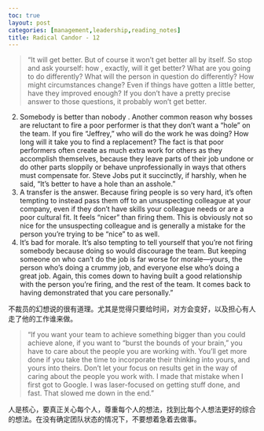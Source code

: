 ```yaml
---
toc: true
layout: post
categories: [management,leadership,reading_notes]
title: Radical Candor - 12
---
```

> “It will get better. But of course it won’t get better all by itself. So stop and ask yourself: how , exactly, will it get better? What are you going to do differently? What will the person in question do differently? How might circumstances change? Even if things have gotten a little better, have they improved enough? If you don’t have a pretty precise answer to those questions, it probably won’t get better.
2. Somebody is better than nobody . Another common reason why bosses are reluctant to fire a poor performer is that they don’t want a “hole” on the team. If you fire “Jeffrey,” who will do the work he was doing? How long will it take you to find a replacement? The fact is that poor performers often create as much extra work for others as they accomplish themselves, because they leave parts of their job undone or do other parts sloppily or behave unprofessionally in ways that others must compensate for. Steve Jobs put it succinctly, if harshly, when he said, “It’s better to have a hole than an asshole.”
3. A transfer is the answer. Because firing people is so very hard, it’s often tempting to instead pass them off to an unsuspecting colleague at your company, even if they don’t have skills your colleague needs or are a poor cultural fit. It feels “nicer” than firing them. This is obviously not so nice for the unsuspecting colleague and is generally a mistake for the person you’re trying to be “nice” to as well.
4. It’s bad for morale. It’s also tempting to tell yourself that you’re not firing somebody because doing so would discourage the team. But keeping someone on who can’t do the job is far worse for morale—yours, the person who’s doing a crummy job, and everyone else who’s doing a great job. Again, this comes down to having built a good relationship with the person you’re firing, and the rest of the team. It comes back to having demonstrated that you care personally.”

不裁员的幻想说的很有道理。尤其是觉得只要给时间，对方会变好，以及担心有人走了他的工作谁来做。

> “If you want your team to achieve something bigger than you could achieve alone, if you want to “burst the bounds of your brain,” you have to care about the people you are working with. You’ll get more done if you take the time to incorporate their thinking into yours, and yours into theirs.
Don’t let your focus on results get in the way of caring about the people you work with. I made that mistake when I first got to Google. I was laser-focused on getting stuff done, and fast. That slowed me down in the end.”

人是核心，要真正关心每个人，尊重每个人的想法，找到比每个人想法更好的综合的想法。在没有确定团队状态的情况下，不要想着急着去做事。
